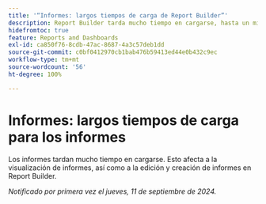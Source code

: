 ```yaml
---
title: '“Informes: largos tiempos de carga de Report Builder”'
description: Report Builder tarda mucho tiempo en cargarse, hasta un minuto en algunos casos.
hidefromtoc: true
feature: Reports and Dashboards
exl-id: ca850f76-8cdb-47ac-8687-4a3c57deb1dd
source-git-commit: c0bf0412970cb1bab476b59413ed44e0b432c9ec
workflow-type: tm+mt
source-wordcount: '56'
ht-degree: 100%

---
```


# Informes: largos tiempos de carga para los informes

Los informes tardan mucho tiempo en cargarse. Esto afecta a la visualización de informes, así como a la edición y creación de informes en Report Builder.

_Notificado por primera vez el jueves, 11 de septiembre de 2024._
